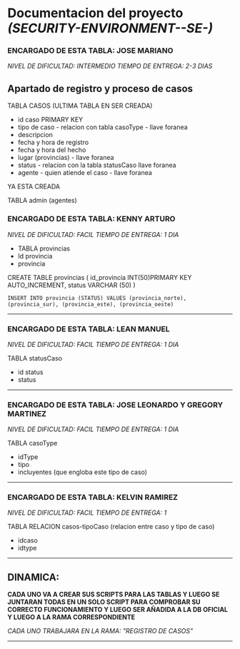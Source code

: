 # Documentacion del proyecto  _(SECURITY-ENVIRONMENT--SE-)_

### ENCARGADO DE ESTA TABLA: JOSE MARIANO 
_NIVEL DE DIFICULTAD: INTERMEDIO_
_TIEMPO DE ENTREGA: 2-3 DIAS_

## Apartado de registro y proceso de casos

TABLA CASOS (ULTIMA TABLA EN SER CREADA)

- id caso PRIMARY KEY
- tipo de caso - relacion con tabla casoType - llave foranea
- descripcion
- fecha y hora de registro 
- fecha y hora del hecho 
- lugar (provincias) - llave foranea
- status - relacion con la tabla statusCaso  llave foranea
- agente - quien atiende el caso - llave foranea

YA ESTA CREADA

TABLA admin (agentes)



### ENCARGADO DE ESTA TABLA: KENNY ARTURO
_NIVEL DE DIFICULTAD: FACIL_
_TIEMPO DE ENTREGA: 1 DIA_

- TABLA provincias
- Id provincia
- provincia 

CREATE TABLE provincias (
    id_provincia INT(50)PRIMARY KEY AUTO_INCREMENT,
    status VARCHAR (50)
    )
    
    INSERT INTO provincia (STATUS) VALUES (provincia_norte),(provincia_sur), (provincia_este), (provincia_oeste)
---



### ENCARGADO DE ESTA TABLA: LEAN MANUEL
_NIVEL DE DIFICULTAD: FACIL_
_TIEMPO DE ENTREGA: 1 DIA_

TABLA statusCaso
- id status
- status


---



### ENCARGADO DE ESTA TABLA: JOSE LEONARDO Y GREGORY MARTINEZ
_NIVEL DE DIFICULTAD: FACIL_
_TIEMPO DE ENTREGA: 1 DIA_

TABLA casoType

- idType
- tipo
- incluyentes (que engloba este tipo de caso)

---



### ENCARGADO DE ESTA TABLA: KELVIN RAMIREZ 

_NIVEL DE DIFICULTAD: FACIL_
_TIEMPO DE ENTREGA: 1_

TABLA RELACION casos-tipoCaso (relacion entre caso y tipo de caso)

- idcaso
- idtype

---




## DINAMICA:

**CADA UNO VA A CREAR SUS SCRIPTS PARA LAS TABLAS Y LUEGO SE JUNTARAN TODAS EN UN
SOLO SCRIPT PARA COMPROBAR SU CORRECTO FUNCIONAMIENTO Y LUEGO SER AÑADIDA A LA 
DB OFICIAL Y LUEGO A LA RAMA CORRESPONDIENTE**

_CADA UNO TRABAJARA EN LA RAMA: "REGISTRO DE CASOS"_

---
